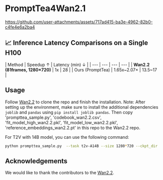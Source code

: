 <!-- ## **PromptTea4Wan2.1** -->
# PromptTea4Wan2.1

https://github.com/user-attachments/assets/717ad415-ba3e-4962-82b0-c4fe4e6a2ba4

## 📈 Inference Latency Comparisons on a Single H100

| Method | Speedup ↑ | Latency (min) ↓ |
| --- | --- | --- | --- |
| **Wan2.2 (81frames, 1280×720)** |  1x | 28 |
| Ours (PromptTea) | 1.65x~2.07× | 13.5~17 |


## Usage

Follow [Wan2.2](https://github.com/Wan-Video/Wan2.2) to clone the repo and finish the installation. Note: After setting up the environment, make sure to install the additional dependencies `joblib` and `pandas` using `pip install joblib pandas`. Then copy 'prompttea_sample.py', 'codebook_wan2.2.csv', 'fit_model_high_wan2.2.pkl', 'fit_model_low_wan2.2.pkl', 'reference_embeddings_wan2.2.pt' in this repo to the Wan2.2 repo.

For T2V with 14B model, you can use the following command:

```bash
python prompttea_sample.py  --task t2v-A14B --size 1280*720 --ckpt_dir ./Wan2.2-T2V-A14B --offload_model True --convert_model_dtype --prompt "Two anthropomorphic cats in comfy boxing gear and bright gloves fight intensely on a spotlighted stage." --use_pca
```

## Acknowledgements

We would like to thank the contributors to the [Wan2.2](https://github.com/Wan-Video/Wan2.2).